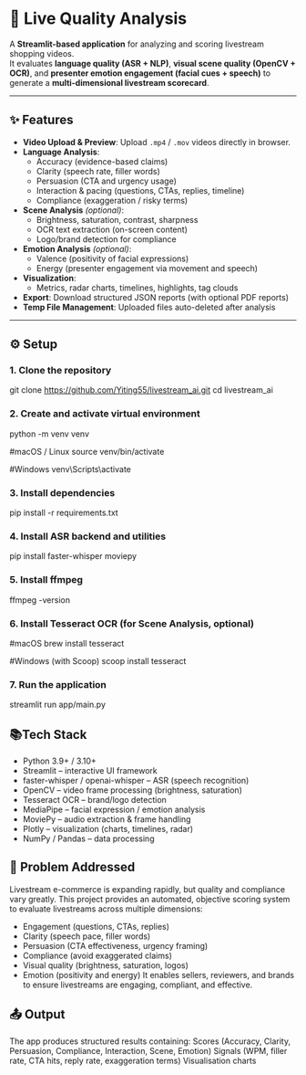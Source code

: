 # 🎥 Live Quality Analysis

A **Streamlit-based application** for analyzing and scoring livestream shopping videos.  
It evaluates **language quality (ASR + NLP)**, **visual scene quality (OpenCV + OCR)**, and **presenter emotion engagement (facial cues + speech)** to generate a **multi-dimensional livestream scorecard**.  

---

## ✨ Features
- **Video Upload & Preview**: Upload `.mp4` / `.mov` videos directly in browser.  
- **Language Analysis**:
  - Accuracy (evidence-based claims)  
  - Clarity (speech rate, filler words)  
  - Persuasion (CTA and urgency usage)  
  - Interaction & pacing (questions, CTAs, replies, timeline)  
  - Compliance (exaggeration / risky terms)  
- **Scene Analysis** *(optional)*:
  - Brightness, saturation, contrast, sharpness  
  - OCR text extraction (on-screen content)  
  - Logo/brand detection for compliance  
- **Emotion Analysis** *(optional)*:
  - Valence (positivity of facial expressions)  
  - Energy (presenter engagement via movement and speech)  
- **Visualization**:
  - Metrics, radar charts, timelines, highlights, tag clouds  
- **Export**: Download structured JSON reports (with optional PDF reports)  
- **Temp File Management**: Uploaded files auto-deleted after analysis  

---

## ⚙️ Setup

### 1. Clone the repository
git clone https://github.com/Yiting55/livestream_ai.git
cd livestream_ai

### 2. Create and activate virtual environment
python -m venv venv

#macOS / Linux
source venv/bin/activate

#Windows
venv\Scripts\activate

### 3. Install dependencies
pip install -r requirements.txt

### 4. Install ASR backend and utilities
pip install faster-whisper moviepy

### 5. Install ffmpeg
ffmpeg -version

### 6. Install Tesseract OCR (for Scene Analysis, optional)
#macOS
brew install tesseract

#Windows (with Scoop)
scoop install tesseract

### 7. Run the application
streamlit run app/main.py

## 📚Tech Stack

- Python 3.9+ / 3.10+
- Streamlit – interactive UI framework
- faster-whisper / openai-whisper – ASR (speech recognition)
- OpenCV – video frame processing (brightness, saturation)
- Tesseract OCR – brand/logo detection
- MediaPipe – facial expression / emotion analysis
- MoviePy – audio extraction & frame handling
- Plotly – visualization (charts, timelines, radar)
- NumPy / Pandas – data processing

## 🚩 Problem Addressed
Livestream e-commerce is expanding rapidly, but quality and compliance vary greatly.
This project provides an automated, objective scoring system to evaluate livestreams across multiple dimensions:
- Engagement (questions, CTAs, replies)
- Clarity (speech pace, filler words)
- Persuasion (CTA effectiveness, urgency framing)
- Compliance (avoid exaggerated claims)
- Visual quality (brightness, saturation, logos)
- Emotion (positivity and energy)
It enables sellers, reviewers, and brands to ensure livestreams are engaging, compliant, and effective.

## 📤 Output

The app produces structured results containing:
Scores (Accuracy, Clarity, Persuasion, Compliance, Interaction, Scene, Emotion)
Signals (WPM, filler rate, CTA hits, reply rate, exaggeration terms)
Visualisation charts
